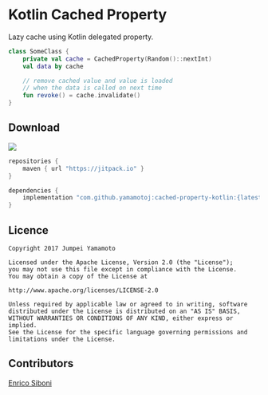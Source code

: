 # Kotlin Cached Property 
Lazy cache using Kotlin delegated property.


```kotlin
class SomeClass {
    private val cache = CachedProperty(Random()::nextInt)
    val data by cache

    // remove cached value and value is loaded 
    // when the data is called on next time
    fun revoke() = cache.invalidate()
}
```


Download
---
[![](https://jitpack.io/v/yamamotoj/cached-property-kotlin.svg)](https://jitpack.io/#yamamotoj/cached-property-kotlin)

```gradle
repositories {
    maven { url "https://jitpack.io" }
}
```

```gradle
dependencies {
    implementation "com.github.yamamotoj:cached-property-kotlin:{latest-version}"
}
```


Licence
----

```
Copyright 2017 Jumpei Yamamoto

Licensed under the Apache License, Version 2.0 (the "License");
you may not use this file except in compliance with the License.
You may obtain a copy of the License at

http://www.apache.org/licenses/LICENSE-2.0

Unless required by applicable law or agreed to in writing, software
distributed under the License is distributed on an "AS IS" BASIS,
WITHOUT WARRANTIES OR CONDITIONS OF ANY KIND, either express or implied.
See the License for the specific language governing permissions and
limitations under the License.
```

Contributors
---

[Enrico Siboni](https://github.com/siboxd)